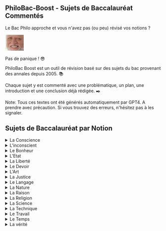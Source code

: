 ## PhiloBac-Boost - Sujets de Baccalauréat Commentés

Le Bac Philo approche et vous n'avez pas (ou peu) révisé vos notions ? 

[<img src="./harold.jpg" width="60"/>](harold.jpg)

Pas de panique ! :sunglasses:

PhiloBac Boost est un outil de révision basé sur des sujets du bac provenant des annales depuis 2005. :books:

Chaque sujet y est commenté avec une problématique, un plan, une introduction et une conclusion déjà rédigée. :black_nib:

Note: Tous ces textes ont été générés automatiquement par GPT4. A prendre avec précaution. Si vous trouvez des erreurs, n'hésitez pas à les signaler.

## Sujets de Baccalauréat par Notion

<details>
  <summary>La Conscience</summary>

  - "La perception est-elle source de connaissance ?" - [Explication du sujet](./Etre_conscient_est_ce_savoir.pdf)
</details>

<details>
  <summary>L'inconscient</summary>

  - "La perception est-elle source de connaissance ?" - [Explication du sujet](./Etre_conscient_est_ce_savoir.pdf)
</details>

<details>
  <summary>Le Bonheur</summary>

- "Être conscient, est-ce savoir ?" - [Explication du sujet](./Bonheur/Chercher%20%C3%A0%20%C3%AAtre%20heureux%2C%20est-ce%20une%20qu%C3%AAte%20%C3%A9goiste.pdf)
- "Devons nous rechercher le bonheur ?" - [Explication du sujet](./Bonheur/Devons-nous_rechercher_le_bonheur.pdf)
- "Être conscient, est-ce savoir ?" - [Explication du sujet](./Etre_conscient_est_ce_savoir.pdf)
- "Être conscient, est-ce savoir ?" - [Explication du sujet](./Etre_conscient_est_ce_savoir.pdf)
- "Être conscient, est-ce savoir ?" - [Explication du sujet](./Etre_conscient_est_ce_savoir.pdf)
</details>

<details>
  
<summary>L'Etat</summary>

- coming soon...:hourglass_flowing_sand:

</details>

<details>

<summary>La Liberté</summary>

- coming soon...:hourglass_flowing_sand:
  
</details>

<details>

<summary>Le Devoir</summary> 

- coming soon...:hourglass_flowing_sand:
  
</details>

<details>
  
<summary>L'Art</summary> 

- coming soon...:hourglass_flowing_sand:
  
</details>

<details>
  
<summary>La Justice</summary> 

- coming soon...:hourglass_flowing_sand:

</details>

<details>
  
<summary>Le Langage</summary> 

- coming soon...:hourglass_flowing_sand:

</details>

<details>
  
<summary>La Nature</summary> 

- coming soon...:hourglass_flowing_sand:
  
</details>

<details>
  
<summary>La Raison</summary> 

- coming soon...:hourglass_flowing_sand:
  
</details>


<details>
  
<summary>La Religion</summary> 

- coming soon...:hourglass_flowing_sand:

</details>

<details>
  
<summary>La Science</summary> 

- coming soon...:hourglass_flowing_sand:

</details>

<details>
  
<summary>La Technique</summary> 

- coming soon...:hourglass_flowing_sand:
  
</details>

<details>
  
<summary>Le Travail</summary> 

- coming soon...:hourglass_flowing_sand:
  
</details>

<details>
  
<summary>Le Temps</summary> 

- coming soon...:hourglass_flowing_sand:
  
</details>

<details>
  
<summary>La vérité</summary> 

- coming soon...:hourglass_flowing_sand:

</details>
